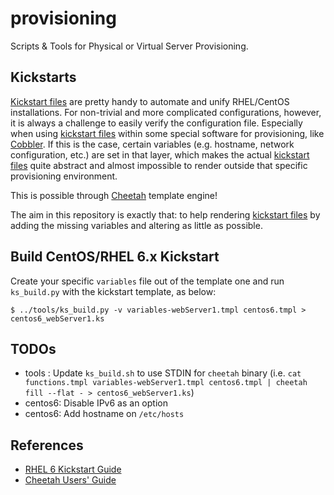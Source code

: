# provisioning

Scripts &amp; Tools for Physical or Virtual Server Provisioning.

## Kickstarts

[Kickstart files](https://en.wikipedia.org/wiki/Kickstart_%28Linux%29) are pretty handy to automate
and unify RHEL/CentOS installations. For non-trivial and more complicated configurations, however,
it is always a challenge to easily verify the configuration file. Especially when using
[kickstart files](https://en.wikipedia.org/wiki/Kickstart_%28Linux%29) within some special software
for provisioning, like [Cobbler](https://en.wikipedia.org/wiki/Cobbler_%28software%29).
If this is the case, certain variables (e.g. hostname, network configuration, etc.) are set in that
layer, which makes the actual [kickstart files](https://en.wikipedia.org/wiki/Kickstart_%28Linux%29)
quite abstract and almost impossible to render outside that specific provisioning environment.

This is possible through [Cheetah](http://www.cheetahtemplate.org/) template engine!

The aim in this repository is exactly that: to help rendering [kickstart files](https://en.wikipedia.org/wiki/Kickstart_%28Linux%29)
by adding the missing variables and altering as little as possible.


## Build CentOS/RHEL 6.x Kickstart

Create your specific `variables` file out of the template one and run `ks_build.py` with the kickstart
template, as below:
~~~
$ ../tools/ks_build.py -v variables-webServer1.tmpl centos6.tmpl > centos6_webServer1.ks
~~~


## TODOs

 - tools  : Update `ks_build.sh` to use STDIN for `cheetah` binary
   (i.e. `cat functions.tmpl variables-webServer1.tmpl centos6.tmpl | cheetah fill --flat - > centos6_webServer1.ks`)
 - centos6: Disable IPv6 as an option 
 - centos6: Add hostname on `/etc/hosts`


## References

 - [RHEL 6 Kickstart Guide](https://access.redhat.com/documentation/en-US/Red_Hat_Enterprise_Linux/6/html/Installation_Guide/s1-kickstart2-options.html)
 - [Cheetah Users' Guide](http://www.cheetahtemplate.org/docs/users_guide_html)
